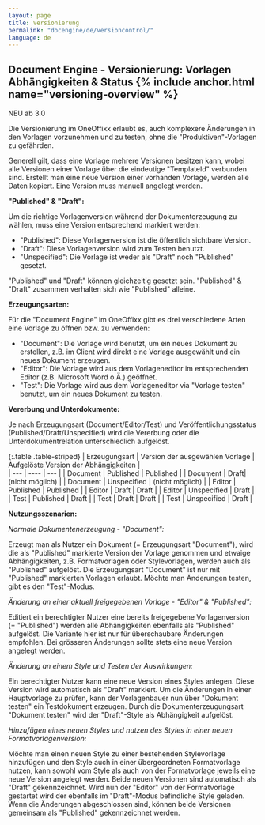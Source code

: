 ```yaml
---
layout: page
title: Versionierung
permalink: "docengine/de/versioncontrol/"
language: de
---
```


## Document Engine - Versionierung: Vorlagen Abhängigkeiten & Status {% include anchor.html name="versioning-overview" %}

<span class="label label-info">NEU ab 3.0</span>

Die Versionierung im OneOffixx erlaubt es, auch komplexere Änderungen in den Vorlagen vorzunehmen und zu testen, ohne die "Produktiven"-Vorlagen zu gefährden. 

Generell gilt, dass eine Vorlage mehrere Versionen besitzen kann, wobei alle Versionen einer Vorlage über die eindeutige "TemplateId" verbunden sind. Erstellt man eine neue Version einer vorhanden Vorlage, werden alle Daten kopiert. Eine Version muss manuell angelegt werden.

__"Published" & "Draft":__

Um die richtige Vorlagenversion während der Dokumenterzeugung zu wählen, muss eine Version entsprechend markiert werden:

* "Published": Diese Vorlagenversion ist die öffentlich sichtbare Version.
* "Draft": Diese Vorlagenversion wird zum Testen benutzt.
* "Unspecified": Die Vorlage ist weder als "Draft" noch "Published" gesetzt.

"Published" und "Draft" können gleichzeitig gesetzt sein. "Published" & "Draft" zusammen verhalten sich wie "Published" alleine.

__Erzeugungsarten:__

Für die "Document Engine" im OneOffixx gibt es drei verschiedene Arten eine Vorlage zu öffnen bzw. zu verwenden:

* "Document": Die Vorlage wird benutzt, um ein neues Dokument zu erstellen, z.B. im Client wird direkt eine Vorlage ausgewählt und ein neues Dokument erzeugen.
* "Editor": Die Vorlage wird aus dem Vorlageneditor im entsprechenden Editor (z.B. Microsoft Word o.Ä.) geöffnet.
* "Test": Die Vorlage wird aus dem Vorlageneditor via "Vorlage testen" benutzt, um ein neues Dokument zu testen.

__Vererbung und Unterdokumente:__

Je nach Erzeugungsart (Document/Editor/Test) und Veröffentlichungsstatus (Published/Draft/Unspecified) wird die Vererbung oder die Unterdokumentrelation unterschiedlich aufgelöst.

{:.table .table-striped}
| Erzeugungsart | Version der ausgewählen Vorlage | Aufgelöste Version der Abhängigkeiten |                      
| --- | ---- | --- |
| Document | Published | Published |
| Document | Draft| (nicht möglich) |
| Document | Unspecified | (nicht möglich) |
| Editor | Published | Published |
| Editor | Draft | Draft |
| Editor | Unspecified | Draft |
| Test | Published | Draft |
| Test | Draft | Draft |
| Test | Unspecified | Draft |

__Nutzungsszenarien:__

_Normale Dokumentenerzeugung - "Document":_

Erzeugt man als Nutzer ein Dokument (= Erzeugungsart "Document"), wird die als "Published" markierte Version der Vorlage genommen und etwaige Abhängigkeiten, z.B. Formatvorlagen oder Stylevorlagen, werden auch als "Published" aufgelöst. Die Erzeugungsart "Document" ist nur mit "Published" markierten Vorlagen erlaubt. Möchte man Änderungen testen, gibt es den "Test"-Modus. 

_Änderung an einer aktuell freigegebenen Vorlage - "Editor" & "Published":_

Editiert ein berechtigter Nutzer eine bereits freigegebene Vorlagenversion (= "Published") werden alle Abhängigkeiten ebenfalls als "Published" aufgelöst. Die Variante hier ist nur für überschaubare Änderungen empfohlen. Bei grösseren Änderungen sollte stets eine neue Version angelegt werden.

_Änderung an einem Style und Testen der Auswirkungen:_

Ein berechtigter Nutzer kann eine neue Version eines Styles anlegen. Diese Version wird automatisch als "Draft" markiert. Um die Änderungen in einer Hauptvorlage zu prüfen, kann der Vorlagenbauer nun über "Dokument testen" ein Testdokument erzeugen. Durch die Dokumenterzeugungsart "Dokument testen" wird der "Draft"-Style als Abhängigkeit aufgelöst.

_Hinzufügen eines neuen Styles und nutzen des Styles in einer neuen Formatvorlagenversion:_

Möchte man einen neuen Style zu einer bestehenden Stylevorlage hinzufügen und den Style auch in einer übergeordneten Formatvorlage nutzen, kann sowohl vom Style als auch von der Formatvorlage jeweils eine neue Version angelegt werden. Beide neuen Versionen sind automatisch als "Draft" gekennzeichnet. Wird nun der "Editor" von der Formatvorlage gestartet wird der ebenfalls im "Draft"-Modus befindliche Style geladen. Wenn die Änderungen abgeschlossen sind, können beide Versionen gemeinsam als "Published" gekennzeichnet werden. 